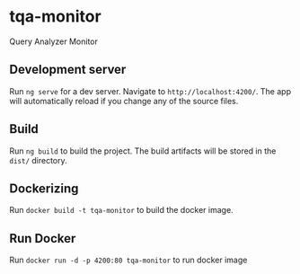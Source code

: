 # tqa-monitor
Query Analyzer Monitor

## Development server

Run `ng serve` for a dev server. Navigate to `http://localhost:4200/`. The app will automatically reload if you change any of the source files.

## Build

Run `ng build` to build the project. The build artifacts will be stored in the `dist/` directory.

## Dockerizing

Run `docker build -t tqa-monitor` to build the docker image.

## Run Docker

Run `docker run -d -p 4200:80 tqa-monitor` to run docker image
